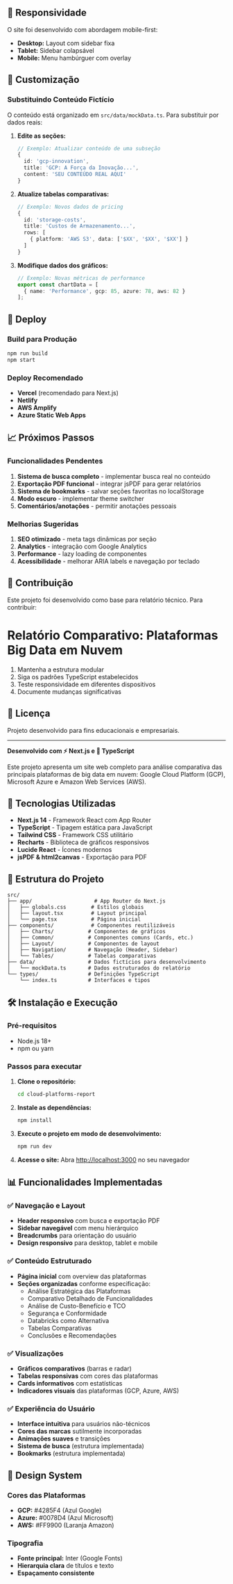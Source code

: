 
## 📱 Responsividade

O site foi desenvolvido com abordagem mobile-first:
- **Desktop:** Layout com sidebar fixa
- **Tablet:** Sidebar colapsável 
- **Mobile:** Menu hambúrguer com overlay

## 🔧 Customização

### Substituindo Conteúdo Fictício

O conteúdo está organizado em `src/data/mockData.ts`. Para substituir por dados reais:

1. **Edite as seções:**
   ```typescript
   // Exemplo: Atualizar conteúdo de uma subseção
   {
     id: 'gcp-innovation',
     title: 'GCP: A Força da Inovação...',
     content: 'SEU CONTEÚDO REAL AQUI'
   }
   ```

2. **Atualize tabelas comparativas:**
   ```typescript
   // Exemplo: Novos dados de pricing
   {
     id: 'storage-costs',
     title: 'Custos de Armazenamento...',
     rows: [
       { platform: 'AWS S3', data: ['$XX', '$XX', '$XX'] }
     ]
   }
   ```

3. **Modifique dados dos gráficos:**
   ```typescript
   // Exemplo: Novas métricas de performance
   export const chartData = [
     { name: 'Performance', gcp: 85, azure: 78, aws: 82 }
   ];
   ```

## 🚀 Deploy

### Build para Produção
```bash
npm run build
npm start
```

### Deploy Recomendado
- **Vercel** (recomendado para Next.js)
- **Netlify**
- **AWS Amplify**
- **Azure Static Web Apps**

## 📈 Próximos Passos

### Funcionalidades Pendentes
1. **Sistema de busca completo** - implementar busca real no conteúdo
2. **Exportação PDF funcional** - integrar jsPDF para gerar relatórios
3. **Sistema de bookmarks** - salvar seções favoritas no localStorage
4. **Modo escuro** - implementar theme switcher
5. **Comentários/anotações** - permitir anotações pessoais

### Melhorias Sugeridas
1. **SEO otimizado** - meta tags dinâmicas por seção
2. **Analytics** - integração com Google Analytics
3. **Performance** - lazy loading de componentes
4. **Acessibilidade** - melhorar ARIA labels e navegação por teclado

## 🤝 Contribuição

Este projeto foi desenvolvido como base para relatório técnico. Para contribuir:
# Relatório Comparativo: Plataformas Big Data em Nuvem
1. Mantenha a estrutura modular
2. Siga os padrões TypeScript estabelecidos
3. Teste responsividade em diferentes dispositivos
4. Documente mudanças significativas

## 📄 Licença

Projeto desenvolvido para fins educacionais e empresariais.

---

**Desenvolvido com ⚡ Next.js e 💙 TypeScript**

Este projeto apresenta um site web completo para análise comparativa das principais plataformas de big data em nuvem: Google Cloud Platform (GCP), Microsoft Azure e Amazon Web Services (AWS).

## 🚀 Tecnologias Utilizadas

- **Next.js 14** - Framework React com App Router
- **TypeScript** - Tipagem estática para JavaScript
- **Tailwind CSS** - Framework CSS utilitário
- **Recharts** - Biblioteca de gráficos responsivos
- **Lucide React** - Ícones modernos
- **jsPDF & html2canvas** - Exportação para PDF

## 📁 Estrutura do Projeto

```
src/
├── app/                    # App Router do Next.js
│   ├── globals.css        # Estilos globais
│   ├── layout.tsx         # Layout principal
│   └── page.tsx           # Página inicial
├── components/            # Componentes reutilizáveis
│   ├── Charts/           # Componentes de gráficos
│   ├── Common/           # Componentes comuns (Cards, etc.)
│   ├── Layout/           # Componentes de layout
│   ├── Navigation/       # Navegação (Header, Sidebar)
│   └── Tables/           # Tabelas comparativas
├── data/                 # Dados fictícios para desenvolvimento
│   └── mockData.ts       # Dados estruturados do relatório
└── types/                # Definições TypeScript
    └── index.ts          # Interfaces e tipos
```

## 🛠️ Instalação e Execução

### Pré-requisitos
- Node.js 18+ 
- npm ou yarn

### Passos para executar

1. **Clone o repositório:**
   ```bash
   cd cloud-platforms-report
   ```

2. **Instale as dependências:**
   ```bash
   npm install
   ```

3. **Execute o projeto em modo de desenvolvimento:**
   ```bash
   npm run dev
   ```

4. **Acesse o site:**
   Abra [http://localhost:3000](http://localhost:3000) no seu navegador

## 📊 Funcionalidades Implementadas

### ✅ Navegação e Layout
- **Header responsivo** com busca e exportação PDF
- **Sidebar navegável** com menu hierárquico
- **Breadcrumbs** para orientação do usuário
- **Design responsivo** para desktop, tablet e mobile

### ✅ Conteúdo Estruturado
- **Página inicial** com overview das plataformas
- **Seções organizadas** conforme especificação:
  - Análise Estratégica das Plataformas
  - Comparativo Detalhado de Funcionalidades
  - Análise de Custo-Benefício e TCO
  - Segurança e Conformidade
  - Databricks como Alternativa
  - Tabelas Comparativas
  - Conclusões e Recomendações

### ✅ Visualizações
- **Gráficos comparativos** (barras e radar)
- **Tabelas responsivas** com cores das plataformas
- **Cards informativos** com estatísticas
- **Indicadores visuais** das plataformas (GCP, Azure, AWS)

### ✅ Experiência do Usuário
- **Interface intuitiva** para usuários não-técnicos
- **Cores das marcas** sutilmente incorporadas
- **Animações suaves** e transições
- **Sistema de busca** (estrutura implementada)
- **Bookmarks** (estrutura implementada)

## 🎨 Design System

### Cores das Plataformas
- **GCP:** #4285F4 (Azul Google)
- **Azure:** #0078D4 (Azul Microsoft)  
- **AWS:** #FF9900 (Laranja Amazon)

### Tipografia
- **Fonte principal:** Inter (Google Fonts)
- **Hierarquia clara** de títulos e texto
- **Espaçamento consistente**

